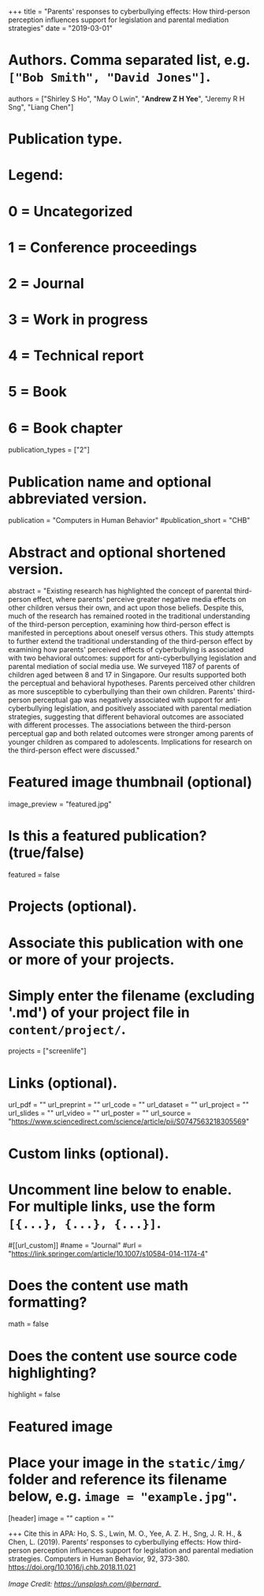 +++
title = "Parents' responses to cyberbullying effects: How third-person perception influences support for legislation and parental mediation strategies"
date = "2019-03-01"

# Authors. Comma separated list, e.g. `["Bob Smith", "David Jones"]`.

authors = ["Shirley S Ho", "May O Lwin", "**Andrew Z H Yee**", "Jeremy R H Sng", "Liang Chen"]

# Publication type.
# Legend:
# 0 = Uncategorized
# 1 = Conference proceedings
# 2 = Journal
# 3 = Work in progress
# 4 = Technical report
# 5 = Book
# 6 = Book chapter
publication_types = ["2"]

# Publication name and optional abbreviated version.
publication = "Computers in Human Behavior"
#publication_short = "CHB"

# Abstract and optional shortened version.

abstract = "Existing research has highlighted the concept of parental third-person effect, where parents' perceive greater negative media effects on other children versus their own, and act upon those beliefs. Despite this, much of the research has remained rooted in the traditional understanding of the third-person perception, examining how third-person effect is manifested in perceptions about oneself versus others. This study attempts to further extend the traditional understanding of the third-person effect by examining how parents' perceived effects of cyberbullying is associated with two behavioral outcomes: support for anti-cyberbullying legislation and parental mediation of social media use. We surveyed 1187 of parents of children aged between 8 and 17 in Singapore. Our results supported both the perceptual and behavioral hypotheses. Parents perceived other children as more susceptible to cyberbullying than their own children. Parents' third-person perceptual gap was negatively associated with support for anti-cyberbullying legislation, and positively associated with parental mediation strategies, suggesting that different behavioral outcomes are associated with different processes. The associations between the third-person perceptual gap and both related outcomes were stronger among parents of younger children as compared to adolescents. Implications for research on the third-person effect were discussed."

# Featured image thumbnail (optional)
image_preview = "featured.jpg"

# Is this a featured publication? (true/false)
featured = false

# Projects (optional).
#   Associate this publication with one or more of your projects.
#   Simply enter the filename (excluding '.md') of your project file in `content/project/`.
projects = ["screenlife"]

# Links (optional).
url_pdf = ""
url_preprint = ""
url_code = ""
url_dataset = ""
url_project = ""
url_slides = ""
url_video = ""
url_poster = ""
url_source = "https://www.sciencedirect.com/science/article/pii/S0747563218305569"

# Custom links (optional).
#   Uncomment line below to enable. For multiple links, use the form `[{...}, {...}, {...}]`.
#[[url_custom]]
#name = "Journal"
#url = "https://link.springer.com/article/10.1007/s10584-014-1174-4"

# Does the content use math formatting?
math = false

# Does the content use source code highlighting?
highlight = false
  
# Featured image
# Place your image in the `static/img/` folder and reference its filename below, e.g. `image = "example.jpg"`.
[header]
image = ""
caption = ""

+++
Cite this in APA: Ho, S. S., Lwin, M. O., Yee, A. Z. H., Sng, J. R. H., & Chen, L. (2019). Parents’ responses to cyberbullying effects: How third-person perception influences support for legislation and parental mediation strategies. Computers in Human Behavior, 92, 373-380. https://doi.org/10.1016/j.chb.2018.11.021
<br/>
<br/>
*Image Credit: https://unsplash.com/@bernard_*
